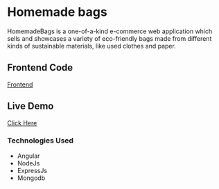# Homemade bags

HomemadeBags is a one-of-a-kind e-commerce web application which sells and showcases a variety of eco-friendly bags made from different kinds of sustainable materials, like used clothes and paper.

## Frontend Code 
<a href = "https://github.com/LalitDhane/HomemadeBags-Frontend"/>Frontend</a>

## Live Demo
<a href = "https://homemade-bags-frontend.vercel.app/">Click Here</a>

### Technologies Used

- Angular
- NodeJs
- ExpressJs
- Mongodb
